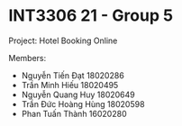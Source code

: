 # INT3306 21 - Group 5
Project: Hotel Booking Online 
  
Members:  
- Nguyễn Tiến Đạt	18020286  
- Trần Minh Hiếu	18020495  
- Nguyễn Quang Huy	18020649  
- Trần Đức Hoàng Hùng	18020598
- Phan Tuấn Thành	16020280  
